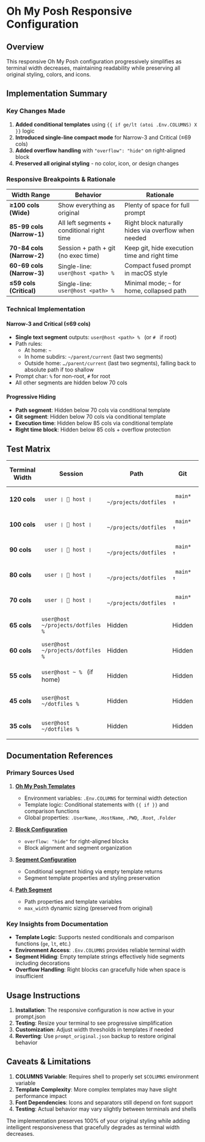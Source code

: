 # Oh My Posh Responsive Configuration

## Overview
This responsive Oh My Posh configuration progressively simplifies as terminal width decreases, maintaining readability while preserving all original styling, colors, and icons.

## Implementation Summary

### Key Changes Made
1. **Added conditional templates** using `{{ if ge/lt (atoi .Env.COLUMNS) X }}` logic
2. **Introduced single-line compact mode** for Narrow-3 and Critical (≤69 cols)
3. **Added overflow handling** with `"overflow": "hide"` on right-aligned block
4. **Preserved all original styling** - no color, icon, or design changes

### Responsive Breakpoints & Rationale

| Width Range | Behavior | Rationale |
|-------------|----------|-----------|
| **≥100 cols (Wide)** | Show everything as original | Plenty of space for full prompt |
| **85-99 cols (Narrow-1)** | All left segments + conditional right time | Right block naturally hides via overflow when needed |
| **70-84 cols (Narrow-2)** | Session + path + git (no exec time) | Keep git, hide execution time and right time |
| **60-69 cols (Narrow-3)** | Single-line: `user@host <path> % ` | Compact fused prompt in macOS style |
| **≤59 cols (Critical)** | Single-line: `user@host <path> % ` | Minimal mode; `~` for home, collapsed path |

### Technical Implementation

#### Narrow-3 and Critical (≤69 cols)
- **Single text segment** outputs: `user@host <path> % ` (or `# ` if root)
- Path rules:
   - At home: `~`
   - In home subdirs: `~/parent/current` (last two segments)
   - Outside home: `…/parent/current` (last two segments), falling back to absolute path if too shallow
- Prompt char: `%` for non-root, `#` for root
- All other segments are hidden below 70 cols

#### Progressive Hiding
- **Path segment**: Hidden below 70 cols via conditional template
- **Git segment**: Hidden below 70 cols via conditional template  
- **Execution time**: Hidden below 85 cols via conditional template
- **Right time block**: Hidden below 85 cols + overflow protection

## Test Matrix

| Terminal Width | Session | Path | Git | Exec Time | Right Time | Final Output Example |
|----------------|---------|------|-----|-----------|------------|---------------------|
| **120 cols** | ` user ❘ 󰇄 host ❘` | ` ~/projects/dotfiles` | ` main* ↑` | ` ⏱ 123ms` | `Jan 2 15:04` | Full original prompt |
| **100 cols** | ` user ❘ 󰇄 host ❘` | ` ~/projects/dotfiles` | ` main* ↑` | ` ⏱ 123ms` | `Jan 2 15:04` | Full original prompt |
| **90 cols** | ` user ❘ 󰇄 host ❘` | ` ~/projects/dotfiles` | ` main* ↑` | ` ⏱ 123ms` | `Jan 2 15:04` | Full left + right time |
| **80 cols** | ` user ❘ 󰇄 host ❘` | ` ~/projects/dotfiles` | ` main* ↑` | Hidden | Hidden | Session + path + git |
| **70 cols** | ` user ❘ 󰇄 host ❘` | ` ~/projects/dotfiles` | ` main* ↑` | Hidden | Hidden | Session + path + git |
| **65 cols** | `user@host ~/projects/dotfiles % ` | Hidden | Hidden | Hidden | Hidden | Single-line compact |
| **60 cols** | `user@host ~/projects/dotfiles % ` | Hidden | Hidden | Hidden | Hidden | Single-line compact |
| **55 cols** | `user@host ~ % ` (if home) | Hidden | Hidden | Hidden | Hidden | Critical single-line |
| **45 cols** | `user@host ~/dotfiles % ` | Hidden | Hidden | Hidden | Hidden | Critical mode only |
| **35 cols** | `user@host ~/dotfiles % ` | Hidden | Hidden | Hidden | Hidden | Critical mode only |

## Documentation References

### Primary Sources Used
1. **[Oh My Posh Templates](https://ohmyposh.dev/docs/configuration/templates)**
   - Environment variables: `.Env.COLUMNS` for terminal width detection
   - Template logic: Conditional statements with `{{ if }}` and comparison functions
   - Global properties: `.UserName`, `.HostName`, `.PWD`, `.Root`, `.Folder`

2. **[Block Configuration](https://ohmyposh.dev/docs/configuration/block)**
   - `overflow: "hide"` for right-aligned blocks
   - Block alignment and segment organization

3. **[Segment Configuration](https://ohmyposh.dev/docs/configuration/segment)**
   - Conditional segment hiding via empty template returns
   - Segment template properties and styling preservation

4. **[Path Segment](https://ohmyposh.dev/docs/segments/system/path)**
   - Path properties and template variables
   - `max_width` dynamic sizing (preserved from original)

### Key Insights from Documentation
- **Template Logic**: Supports nested conditionals and comparison functions (`ge`, `lt`, etc.)
- **Environment Access**: `.Env.COLUMNS` provides reliable terminal width
- **Segment Hiding**: Empty template strings effectively hide segments including decorations
- **Overflow Handling**: Right blocks can gracefully hide when space is insufficient

## Usage Instructions

1. **Installation**: The responsive configuration is now active in your prompt.json
2. **Testing**: Resize your terminal to see progressive simplification
3. **Customization**: Adjust width thresholds in templates if needed
4. **Reverting**: Use `prompt_original.json` backup to restore original behavior

## Caveats & Limitations

1. **COLUMNS Variable**: Requires shell to properly set `$COLUMNS` environment variable
2. **Template Complexity**: More complex templates may have slight performance impact
3. **Font Dependencies**: Icons and separators still depend on font support
4. **Testing**: Actual behavior may vary slightly between terminals and shells

The implementation preserves 100% of your original styling while adding intelligent responsiveness that gracefully degrades as terminal width decreases.